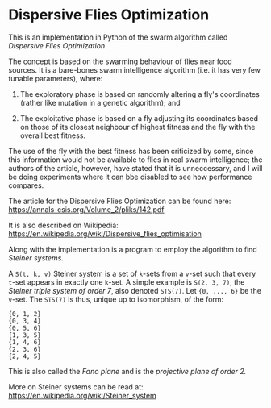 # Dispersive Flies Optimization

This is an implementation in Python of the swarm algorithm called _Dispersive Flies Optimization_.

The concept is based on the swarming behaviour of flies near food sources. It is a bare-bones swarm intelligence
algorithm (i.e. it has very few tunable parameters), where:

1. The exploratory phase is based on randomly altering a fly's coordinates (rather like mutation in a genetic
algorithm); and

2. The exploitative phase is based on a fly adjusting its
coordinates based on those of its closest neighbour of highest fitness and the fly with the overall best fitness.

The use of the fly with the best fitness has been criticized by some, since this information would not be available to
flies in real swarm intelligence; the authors of the article, however, have stated that it is unneccessary, and I will
be doing experiments where it can bbe disabled to see how performance compares.

The article for the Dispersive Flies Optimization can be found here:
https://annals-csis.org/Volume_2/pliks/142.pdf

It is also described on Wikipedia:
https://en.wikipedia.org/wiki/Dispersive_flies_optimisation

Along with the implementation is a program to employ the algorithm to find _Steiner systems._

A `S(t, k, v)` Steiner system is a set of `k`-sets from a `v`-set such that every `t`-set appears in
exactly one `k`-set. A simple example is `S(2, 3, 7)`, the _Steiner triple system of order 7_, also denoted `STS(7)`.
Let `{0, ..., 6}` be the `v`-set. The `STS(7)` is thus, unique up to isomorphism, of the form:

```
{0, 1, 2}
{0, 3, 4}
{0, 5, 6}
{1, 3, 5}
{1, 4, 6}
{2, 3, 6}
{2, 4, 5}
```

This is also called the _Fano plane_ and is the _projective plane of order 2._

More on Steiner systems can be read at:
https://en.wikipedia.org/wiki/Steiner_system
